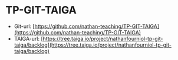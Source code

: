 # TP-GIT-TAIGA

  * Git-url: [https://github.com/nathan-teaching/TP-GIT-TAIGA](https://github.com/nathan-teaching/TP-GIT-TAIGA)
  * TAIGA-url: [https://tree.taiga.io/project/nathanfourniol-tp-git-taiga/backlog](https://tree.taiga.io/project/nathanfourniol-tp-git-taiga/backlog)

